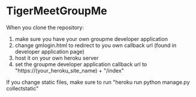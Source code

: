 # TigerMeetGroupMe
When you clone the repository:
1. make sure you have your own groupme developer application
2. change gmlogin.html to redirect to you own callback url (found in developer application page)
3. host it on your own heroku server
4. set the groupme developer application callback url to "https://(your_heroku_site_name) + "/index"

If you change static files, make sure to run "heroku run python manage.py collectstatic"
